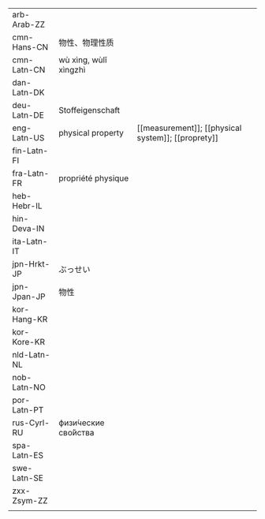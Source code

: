 | | | |
|-|-|-|
| arb-Arab-ZZ |  |  |
| cmn-Hans-CN | 物性、物理性质 |  |
| cmn-Latn-CN | wù xìng, wùlǐ xìngzhì |  |
| dan-Latn-DK |  |  |
| deu-Latn-DE | Stoffeigenschaft |  |
| eng-Latn-US | physical property | [[measurement]]; [[physical system]]; [[proprety]] |
| fin-Latn-FI |  |  |
| fra-Latn-FR | propriété physique |  |
| heb-Hebr-IL |  |  |
| hin-Deva-IN |  |  |
| ita-Latn-IT |  |  |
| jpn-Hrkt-JP | ぶっせい |  |
| jpn-Jpan-JP | 物性 |  |
| kor-Hang-KR |  |  |
| kor-Kore-KR |  |  |
| nld-Latn-NL |  |  |
| nob-Latn-NO |  |  |
| por-Latn-PT |  |  |
| rus-Cyrl-RU | физи́ческие сво́йства |  |
| spa-Latn-ES |  |  |
| swe-Latn-SE |  |  |
| zxx-Zsym-ZZ |  |  |
|  |  |  |